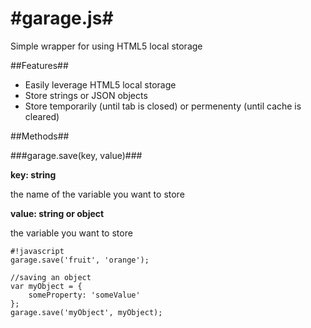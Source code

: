 #garage.js#
========

Simple wrapper for using HTML5 local storage

##Features##

* Easily leverage HTML5 local storage
* Store strings or JSON objects
* Store temporarily (until tab is closed) or permenenty (until cache is cleared)

##Methods##

###garage.save(key, value)###

**key: string**

the name of the variable you want to store

**value: string or object**

the variable you want to store

```
#!javascript
garage.save('fruit', 'orange');

//saving an object
var myObject = {
	someProperty: 'someValue'
};
garage.save('myObject', myObject);
```